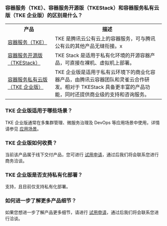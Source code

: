 ### 容器服务（TKE）、容器服务开源版（TKEStack）和容器服务私有云版（TKE 企业版）的区别是什么？
<table>
	<tr>
	<th>产品</th>
	<th>描述</th>
	</tr>
	<tr>
	<td><a href="https://cloud.tencent.com/product/tke">容器服务（TKE）</a></td>
	<td>TKE 是腾讯云公有云上的容器服务，可与腾讯公有云的其他产品无缝衔接。x</td>
	</tr>
	<tr>
	<td><a href="https://cloud.tencent.com/product/tkestack">容器服务开源版（TKEStack）</a></td>
	<td>TKE Stack 是适用于私有化环境的开源容器产品，可直接在裸机、虚拟机上部署。</td>
	</tr>
	<tr>
	<td><a href="https://cloud.tencent.com/product/tkeenterprise">容器服务私有云版（TKE 企业版）</a></td>
	<td>TKE 企业版是适用于私有云环境下的商业化容器产品，由腾讯云容器团队和灵雀云合作研发。相对于 TKEStack 具备更丰富的产品功能，同时还提供商业级的支持和咨询服务。</td>
	</tr>
</table>


### TKE 企业版适用于哪些场景？

TKE 企业版通常在多集群管理、微服务治理及 DevOps 等应用场景中使用，详情请参见 [应用场景](https://cloud.tencent.com/document/product/1206/42490)。



### TKE 企业版如何收费？
当前该产品属于线下交付产品，您可进行 [试用申请](https://cloud.tencent.com/apply/p/jdccz8k9ids)，通过后我们将会联系您进行商务洽谈。


### TKE 企业版是否支持私有化部署？
支持，且目前仅支持私有化部署。




### 如何进一步了解更多产品细节？

如果您想进一步了解产品更多细节，请进行 [试用申请](https://cloud.tencent.com/apply/p/jdccz8k9ids)，通过后我们将会联系您进行洽谈。

